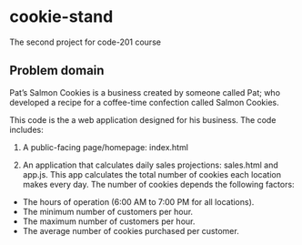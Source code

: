 # cookie-stand

The second project for code-201 course

## Problem domain

Pat’s Salmon Cookies is a business created by someone called Pat; who developed a recipe for a coffee-time confection called Salmon Cookies.

This code is the a web application designed for his business. The code includes:

1. A public-facing page/homepage: index.html

2. An application that calculates daily sales projections: sales.html and app.js.
This app calculates the total number of cookies each location makes every day. The number of cookies depends the following factors:

* The hours of operation (6:00 AM to 7:00 PM for all locations).
* The minimum number of customers per hour.
* The maximum number of customers per hour.
* The average number of cookies purchased per customer.

